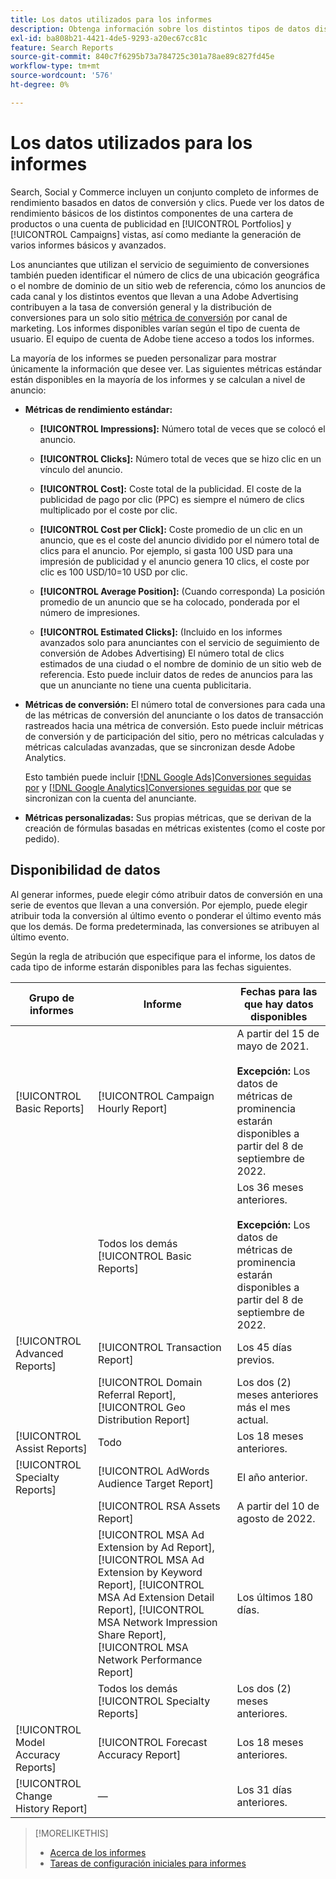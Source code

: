```yaml
---
title: Los datos utilizados para los informes
description: Obtenga información sobre los distintos tipos de datos disponibles en las vistas de datos y los informes personalizados.
exl-id: ba808b21-4421-4de5-9293-a20ec67cc81c
feature: Search Reports
source-git-commit: 840c7f6295b73a784725c301a78ae89c827fd45e
workflow-type: tm+mt
source-wordcount: '576'
ht-degree: 0%

---
```


# Los datos utilizados para los informes

Search, Social y Commerce incluyen un conjunto completo de informes de rendimiento basados en datos de conversión y clics. Puede ver los datos de rendimiento básicos de los distintos componentes de una cartera de productos o una cuenta de publicidad en [!UICONTROL Portfolios] y [!UICONTROL Campaigns] vistas, así como mediante la generación de varios informes básicos y avanzados.

Los anunciantes que utilizan el servicio de seguimiento de conversiones también pueden identificar el número de clics de una ubicación geográfica o el nombre de dominio de un sitio web de referencia, cómo los anuncios de cada canal y los distintos eventos que llevan a una Adobe Advertising contribuyen a la tasa de conversión general y la distribución de conversiones para un solo sitio [métrica de conversión](/help/search-social-commerce/admin/conversion-metrics/conversion-metric-about.md) por canal de marketing. Los informes disponibles varían según el tipo de cuenta de usuario. El equipo de cuenta de Adobe tiene acceso a todos los informes.

La mayoría de los informes se pueden personalizar para mostrar únicamente la información que desee ver. Las siguientes métricas estándar están disponibles en la mayoría de los informes y se calculan a nivel de anuncio:

* **Métricas de rendimiento estándar:**

   * **[!UICONTROL Impressions]:** Número total de veces que se colocó el anuncio.

   * **[!UICONTROL Clicks]:** Número total de veces que se hizo clic en un vínculo del anuncio.

   * **[!UICONTROL Cost]:** Coste total de la publicidad. El coste de la publicidad de pago por clic (PPC) es siempre el número de clics multiplicado por el coste por clic.

   * **[!UICONTROL Cost per Click]:** Coste promedio de un clic en un anuncio, que es el coste del anuncio dividido por el número total de clics para el anuncio. Por ejemplo, si gasta 100 USD para una impresión de publicidad y el anuncio genera 10 clics, el coste por clic es 100 USD/10=10 USD por clic.

   * **[!UICONTROL Average Position]:** (Cuando corresponda) La posición promedio de un anuncio que se ha colocado, ponderada por el número de impresiones.

   * **[!UICONTROL Estimated Clicks]:** (Incluido en los informes avanzados solo para anunciantes con el servicio de seguimiento de conversión de Adobes Advertising) El número total de clics estimados de una ciudad o el nombre de dominio de un sitio web de referencia. Esto puede incluir datos de redes de anuncios para las que un anunciante no tiene una cuenta publicitaria.

* **Métricas de conversión:** El número total de conversiones para cada una de las métricas de conversión del anunciante o los datos de transacción rastreados hacia una métrica de conversión. Esto puede incluir métricas de conversión y de participación del sitio, pero no métricas calculadas y métricas calculadas avanzadas, que se sincronizan desde Adobe Analytics.

  Esto también puede incluir [[!DNL Google Ads]Conversiones seguidas por](/help/search-social-commerce/campaign-management/introduction/google-conversion-data.md) y [[!DNL Google Analytics]Conversiones seguidas por](/help/search-social-commerce/admin/data-sources/data-source-about.md) que se sincronizan con la cuenta del anunciante.

* **Métricas personalizadas:** Sus propias métricas, que se derivan de la creación de fórmulas basadas en métricas existentes (como el coste por pedido).

## Disponibilidad de datos

Al generar informes, puede elegir cómo atribuir datos de conversión en una serie de eventos que llevan a una conversión. Por ejemplo, puede elegir atribuir toda la conversión al último evento o ponderar el último evento más que los demás. De forma predeterminada, las conversiones se atribuyen al último evento.

Según la regla de atribución que especifique para el informe, los datos de cada tipo de informe estarán disponibles para las fechas siguientes.

| Grupo de informes | Informe | Fechas para las que hay datos disponibles |
|---|---|---|
| [!UICONTROL Basic Reports] | [!UICONTROL Campaign Hourly Report] | A partir del 15 de mayo de 2021.<br><br><b>Excepción:</b> Los datos de métricas de prominencia estarán disponibles a partir del 8 de septiembre de 2022. |
| | Todos los demás [!UICONTROL Basic Reports] | Los 36 meses anteriores.<br><br><b>Excepción:</b> Los datos de métricas de prominencia estarán disponibles a partir del 8 de septiembre de 2022. |
| [!UICONTROL Advanced Reports] | [!UICONTROL Transaction Report] | Los 45 días previos. |
| | [!UICONTROL Domain Referral Report], [!UICONTROL Geo Distribution Report] | Los dos (2) meses anteriores más el mes actual. |
| [!UICONTROL Assist Reports] | Todo | Los 18 meses anteriores. |
| [!UICONTROL Specialty Reports] | [!UICONTROL AdWords Audience Target Report] | El año anterior. |
| | [!UICONTROL RSA Assets Report] | A partir del 10 de agosto de 2022. |
| | [!UICONTROL MSA Ad Extension by Ad Report], [!UICONTROL MSA Ad Extension by Keyword Report], [!UICONTROL MSA Ad Extension Detail Report], [!UICONTROL MSA Network Impression Share Report], [!UICONTROL MSA Network Performance Report] | Los últimos 180 días. |
| | Todos los demás [!UICONTROL Specialty Reports] | Los dos (2) meses anteriores. |
| [!UICONTROL Model Accuracy Reports] | [!UICONTROL Forecast Accuracy Report] | Los 18 meses anteriores. |
| [!UICONTROL Change History Report] | — | Los 31 días anteriores. |

>[!MORELIKETHIS]
>
>* [Acerca de los informes](report-about.md)
>* [Tareas de configuración iniciales para informes](initial-setup.md)
